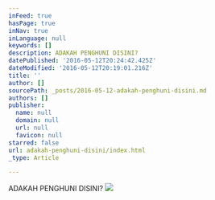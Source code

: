 ```yaml
---
inFeed: true
hasPage: true
inNav: true
inLanguage: null
keywords: []
description: ADAKAH PENGHUNI DISINI?
datePublished: '2016-05-12T20:24:42.425Z'
dateModified: '2016-05-12T20:19:01.216Z'
title: ''
author: []
sourcePath: _posts/2016-05-12-adakah-penghuni-disini.md
authors: []
publisher:
  name: null
  domain: null
  url: null
  favicon: null
starred: false
url: adakah-penghuni-disini/index.html
_type: Article

---
```

ADAKAH PENGHUNI DISINI?
![](https://the-grid-user-content.s3-us-west-2.amazonaws.com/95f240db-9599-4fc5-8d82-29b8777de5c6.jpg)
